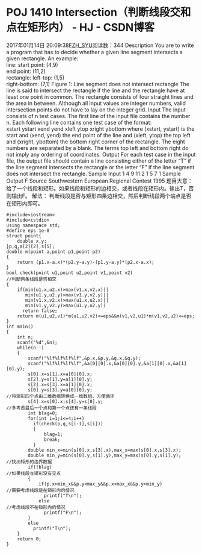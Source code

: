 # POJ 1410 Intersection（判断线段交和点在矩形内） - HJ - CSDN博客
2017年01月14日 20:09:38[FZH_SYU](https://me.csdn.net/feizaoSYUACM)阅读数：344
Description 
You are to write a program that has to decide whether a given line segment intersects a given rectangle. 
An example:  
line: start point: (4,9)  
end point: (11,2)  
rectangle: left-top: (1,5)  
right-bottom: (7,1) 
Figure 1: Line segment does not intersect rectangle 
The line is said to intersect the rectangle if the line and the rectangle have at least one point in common. The rectangle consists of four straight lines and the area in between. Although all input values are integer numbers, valid intersection points do not have to lay on the integer grid. 
Input 
The input consists of n test cases. The first line of the input file contains the number n. Each following line contains one test case of the format:  
xstart ystart xend yend xleft ytop xright ybottom 
where (xstart, ystart) is the start and (xend, yend) the end point of the line and (xleft, ytop) the top left and (xright, ybottom) the bottom right corner of the rectangle. The eight numbers are separated by a blank. The terms top left and bottom right do not imply any ordering of coordinates.
Output 
For each test case in the input file, the output file should contain a line consisting either of the letter “T” if the line segment intersects the rectangle or the letter “F” if the line segment does not intersect the rectangle.
Sample Input
1 
4 9 11 2 1 5 7 1
Sample Output
F
Source 
Southwestern European Regional Contest 1995
题目大意：  
     给了一个线段和矩形。如果线段和矩形的边相交，或者线段在矩形内。输出T，否则输出F。
解法： 
     判断线段是否与矩形四条边相交，然后判断线段两个端点是否在矩形内即可。
```
#include<iostream>
#include<cstdio>
using namespace std;
#define eps 1e-8
struct point{
    double x,y; 
}p,q,a[2][2],s[5];
double m(point a,point p1,point p2)
{
    return (p1.x-a.x)*(p2.y-a.y)-(p1.y-a.y)*(p2.x-a.x);
}
bool check(point u1,point u2,point v1,point v2)                            //判断两条线段是否相交 
{
    if(min(u1.x,u2.x)>max(v1.x,v2.x)||
       min(u1.y,u2.y)>max(v1.y,v2.y)||
       min(v1.x,v2.x)>max(u1.x,u2.x)||
       min(v1.y,v2.y)>max(u1.y,u2.y))
      return false;
    return m(u1,u2,v1)*m(u1,u2,v2)<=eps&&m(v1,v2,u1)*m(v1,v2,u2)<=eps; 
}
int main()
{
    int n;
    scanf("%d",&n);
    while(n--)
    {
        scanf("%lf%lf%lf%lf",&p.x,&p.y,&q.x,&q.y);
        scanf("%lf%lf%lf%lf",&a[0][0].x,&a[0][0].y,&a[1][0].x,&a[1][0].y);
        s[0].x=s[1].x=a[0][0].x;
        s[2].y=s[1].y=a[1][0].y;
        s[2].x=s[3].x=a[1][0].x;
        s[0].y=s[3].y=a[0][0].y;                                        //将矩形四个点由二维数组转换成一维数组，方便循环 
        s[4].x=s[0].x;s[4].y=s[0].y;                                    //多考虑最后一个点和第一个点还有一条线段  
        int blag=0;
        for(int i=1;i<=4;i++)
          if(check(p,q,s[i-1],s[i]))
          {
              blag=1;
              break;
          }
        double min_x=min(s[0].x,s[3].x),max_x=max(s[0].x,s[3].x);
        double min_y=min(s[0].y,s[1].y),max_y=max(s[0].y,s[1].y);       //找出矩形的边界数据 
        if(!blag)                                                       //如果线段与矩形没有交点 
        {   
            if(p.x>min_x&&p.y<max_y&&p.x<max_x&&p.y>min_y)              //需要考虑线段是在矩形内的情况 
              printf("T\n");
            else                                                       //考虑线段不在矩形内的情况 
              printf("F\n");
        }
        else
          printf("T\n");
    }
    return 0;
}
```
